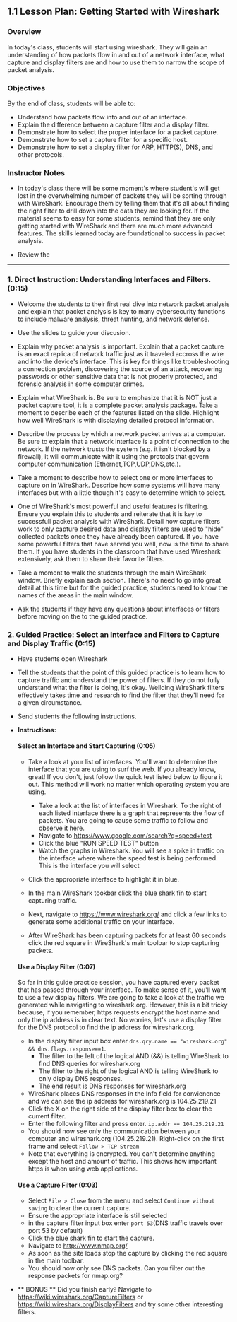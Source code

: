 ## 1.1 Lesson Plan: Getting Started with Wireshark

### Overview

In today's class, students will start using wireshark. They will gain an understanding of how packets flow in and out of a network interface, what capture and display filters are and how to use them to narrow the scope of packet analysis.

### Objectives

By the end of class, students will be able to:

* Understand how packets flow into and out of an interface.
* Explain the difference between a capture filter and a display filter.
* Demonstrate how to select the proper interface for a packet capture.
* Demonstrate how to set a capture filter for a specific host.
* Demonstrate how to set a display filter for ARP, HTTP(S), DNS, and other protocols.

### Instructor Notes

* In today's class there will be some moment's where student's will get lost in the overwhelming number of packets they will be sorting through with WireShark.  Encourage them by telling them that it's all about finding the right filter to drill down into the data they are looking for.  If the material seems to easy for some students, remind that they are only getting started with WireShark and there are much more advanced features. The skills learned today are foundational to success in packet analysis.

* Review the 

----

### 1. Direct Instruction: Understanding Interfaces and Filters. (0:15)

* Welcome the students to their first real dive into network packet analysis and explain that packet analysis is key to many cybersecurity functions to include malware analysis, threat hunting, and network defense. 

* Use the slides to guide your discusion.

* Explain why packet analysis is important. Explain that a packet capture is an exact replica of network traffic just as it traveled accross the wire and into the device's interface. This is key for things like troubleshooting a connection problem, discovering the source of an attack, recovering passwords or other sensitive data that is not properly protected, and forensic analysis in some computer crimes.

* Explain what WireShark is. Be sure to emphasize that it is NOT just a packet capture tool, it is a complete packet analysis package. Take a moment to describe each of the features listed on the slide. Highlight how well WireShark is with displaying detailed protocol information.

* Describe the process by which a network packet arrives at a computer. Be sure to explain that a network interface is a point of connection to the network. If the network trusts the system (e.g. it isn't blocked by a firewall), it will communicate with it using the protcols that govern computer communication (Ethernet,TCP,UDP,DNS,etc.).

* Take a moment to describe how to select one or more interfaces to capture on in WireShark. Describe how some systems will have many interfaces but with a little though it's easy to determine which to select.

* One of WireShark's most powerful and useful features is filtering. Ensure you explain this to students and reiterate that it is key to successfull packet analysis with WireShark. Detail how capture filters work to only capture desired data and display filters are used to "hide" collected packets once they have already been captured. If you have some powerful filters that have served you well, now is the time to share them. If you have students in the classroom that have used Wireshark extensively, ask them to share their favorite filters.

* Take a moment to walk the students through the main WireShark window. Briefly explain each section. There's no need to go into great detail at this time but for the guided practice, students need to know the names of the areas in the main window.

* Ask the students if they have any questions about interfaces or filters before moving on the to the guided practice.

### 2. Guided Practice: Select an Interface and Filters to Capture and Display Traffic (0:15)

* Have students open Wireshark

* Tell the students that the point of this guided practice is to learn how to capture traffic and understand the power of filters. If they do not fully understand what the filter is doing, it's okay. Weilding WireShark filters effectively takes time and research to find the filter that they'll need for a given circumstance.

* Send students the following instructions.

* **Instructions:**

  #### Select an Interface and Start Capturing (0:05)

  * Take a look at your list of interfaces. You'll want to determine the interface that you are using to surf the web. If you already know, great!  If you don't, just follow the quick test listed below to figure it out. This method will work no matter which operating system you are using.
  
    * Take a look at the list of interfaces in Wireshark. To the right of each listed interface there is a graph that represents the flow of packets. You are going to cause some traffic to follow and observe it here.
    * Navigate to https://www.google.com/search?q=speed+test 
    * Click the blue "RUN SPEED TEST" button
    * Watch the graphs in Wireshark. You will see a spike in traffic on the interface where where the speed test is being performed. This is the interface you will select

  * Click the appropriate interface to highlight it in blue.
  * In the main WireShark tookbar click the blue shark fin to start capturing traffic.
  * Next, navigate to https://www.wireshark.org/ and click a few links to generate some additional traffic on your interface.
  * After WireShark has been capturing packets for at least 60 seconds click the red square in WireShark's main toolbar to stop capturing packets.
  
  #### Use a Display Filter (0:07)
  So far in this guide practice session, you have captured every packet that has passed through your interface. To make sense of it, you'll want to use a few display filters. We are going to take a look at the traffic we generated while navigating to wireshark.org. However, this is a bit tricky because, if you remember, https requests encrypt the host name and only the ip address is in clear text. No worries, let's use a display filter for the DNS protocol to find the ip address for wireshark.org.
  
  * In the display filter input box enter `dns.qry.name == "wireshark.org" && dns.flags.response==1`.
    * The filter to the left of the logical AND (&&) is telling WireShark to find DNS queries for wireshark.org
    * The filter to the right of the logical AND is telling WireShark to only display DNS responses.
    * The end result is DNS responses for wireshark.org
  * WireShark places DNS responses in the Info field for convienence and we can see the ip address for wireshark.org is 104.25.219.21
  * Click the X on the right side of the display filter box to clear the current filter.
  * Enter the following filter and press enter. `ip.addr == 104.25.219.21`
  * You should now see only the communication between your computer and wireshark.org (104.25.219.21). Right-click on the first frame and select `Follow > TCP Stream`
  * Note that everything is encrypted. You can't determine anything except the host and amount of traffic. This shows how important https is when using web applications.
  
  #### Use a Capture Filter (0:03)
  
  * Select `File > Close` from the menu and select `Continue without saving` to clear the current capture.
  * Ensure the appropriate interface is still selected
  * in the capture filter input box enter `port 53`(DNS traffic travels over port 53 by default)
  * Click the blue shark fin to start the capture.
  * Navigate to http://www.nmap.org/
  * As soon as the site loads stop the capture by clicking the red square in the main toolbar.
  * You should now only see DNS packets. Can you filter out the response packets for nmap.org?
  
* ** BONUS ** Did you finish early? Navigate to https://wiki.wireshark.org/CaptureFilters or https://wiki.wireshark.org/DisplayFilters and try some other interesting filters.
